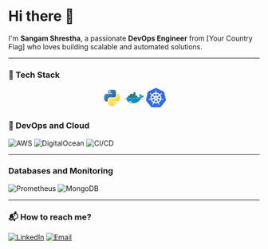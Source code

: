 # Hi there 👋

I'm **Sangam Shrestha**, a passionate **DevOps Engineer** from [Your Country Flag] who loves building scalable and automated solutions.

---

### 🔧 Tech Stack

<div align="center">
  <img src="https://github.com/devicons/devicon/raw/master/icons/python/python-original.svg" alt="Python" width="40" height="40"/>
  <img src="https://github.com/devicons/devicon/raw/master/icons/docker/docker-original.svg" alt="Docker" width="40" height="40"/>
  <img src="https://github.com/devicons/devicon/raw/master/icons/kubernetes/kubernetes-plain.svg" alt="Kubernetes" width="40" height="40"/>
  <!-- Add more icons as needed -->
</div>

### 🚀 DevOps and Cloud

![AWS](https://img.shields.io/badge/AWS-Cloud-orange?style=for-the-badge&logo=amazon-aws&logoColor=white)
![DigitalOcean](https://img.shields.io/badge/DigitalOcean-Cloud-blue?style=for-the-badge&logo=digitalocean&logoColor=white)
![CI/CD](https://img.shields.io/badge/CI%2FCD-Automation-blue?style=for-the-badge&logo=githubactions&logoColor=white)

---

### Databases and Monitoring

![Prometheus](https://img.shields.io/badge/Prometheus-Monitoring-red?style=for-the-badge&logo=prometheus)
![MongoDB](https://img.shields.io/badge/MongoDB-Database-green?style=for-the-badge&logo=mongodb)

---

### 📬 How to reach me?

[![LinkedIn](https://img.shields.io/badge/LinkedIn-Connect-blue?style=for-the-badge&logo=linkedin)](https://linkedin.com/in/magnas007)
[![Email](https://img.shields.io/badge/Email-Contact-red?style=for-the-badge&logo=gmail)](mailto:sangamshrestha147@gmail.com)
